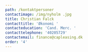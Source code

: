 ```yaml
---
path: /kontaktpersoner
contactimage: /img/nyholm .jpg
title: Christian Falck
contacttitle: 'Økonomi '
contacteducation: 'Cand. Merc. '
contacttelephone: '40205729'
contactemail: finance@capleasing.dk
order: '4'
---
```


